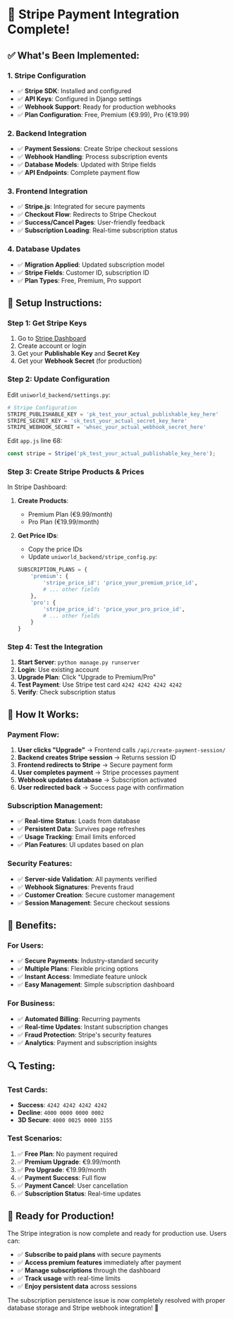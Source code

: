 # 🎉 Stripe Payment Integration Complete!

## ✅ **What's Been Implemented:**

### 1. **Stripe Configuration**
- ✅ **Stripe SDK**: Installed and configured
- ✅ **API Keys**: Configured in Django settings
- ✅ **Webhook Support**: Ready for production webhooks
- ✅ **Plan Configuration**: Free, Premium (€9.99), Pro (€19.99)

### 2. **Backend Integration**
- ✅ **Payment Sessions**: Create Stripe checkout sessions
- ✅ **Webhook Handling**: Process subscription events
- ✅ **Database Models**: Updated with Stripe fields
- ✅ **API Endpoints**: Complete payment flow

### 3. **Frontend Integration**
- ✅ **Stripe.js**: Integrated for secure payments
- ✅ **Checkout Flow**: Redirects to Stripe Checkout
- ✅ **Success/Cancel Pages**: User-friendly feedback
- ✅ **Subscription Loading**: Real-time subscription status

### 4. **Database Updates**
- ✅ **Migration Applied**: Updated subscription model
- ✅ **Stripe Fields**: Customer ID, subscription ID
- ✅ **Plan Types**: Free, Premium, Pro support

## 🔧 **Setup Instructions:**

### **Step 1: Get Stripe Keys**
1. Go to [Stripe Dashboard](https://dashboard.stripe.com/)
2. Create account or login
3. Get your **Publishable Key** and **Secret Key**
4. Get your **Webhook Secret** (for production)

### **Step 2: Update Configuration**
Edit `uniworld_backend/settings.py`:
```python
# Stripe Configuration
STRIPE_PUBLISHABLE_KEY = 'pk_test_your_actual_publishable_key_here'
STRIPE_SECRET_KEY = 'sk_test_your_actual_secret_key_here'
STRIPE_WEBHOOK_SECRET = 'whsec_your_actual_webhook_secret_here'
```

Edit `app.js` line 68:
```javascript
const stripe = Stripe('pk_test_your_actual_publishable_key_here');
```

### **Step 3: Create Stripe Products & Prices**
In Stripe Dashboard:
1. **Create Products**:
   - Premium Plan (€9.99/month)
   - Pro Plan (€19.99/month)

2. **Get Price IDs**:
   - Copy the price IDs
   - Update `uniworld_backend/stripe_config.py`:
   ```python
   SUBSCRIPTION_PLANS = {
       'premium': {
           'stripe_price_id': 'price_your_premium_price_id',
           # ... other fields
       },
       'pro': {
           'stripe_price_id': 'price_your_pro_price_id',
           # ... other fields
       }
   }
   ```

### **Step 4: Test the Integration**
1. **Start Server**: `python manage.py runserver`
2. **Login**: Use existing account
3. **Upgrade Plan**: Click "Upgrade to Premium/Pro"
4. **Test Payment**: Use Stripe test card `4242 4242 4242 4242`
5. **Verify**: Check subscription status

## 🚀 **How It Works:**

### **Payment Flow:**
1. **User clicks "Upgrade"** → Frontend calls `/api/create-payment-session/`
2. **Backend creates Stripe session** → Returns session ID
3. **Frontend redirects to Stripe** → Secure payment form
4. **User completes payment** → Stripe processes payment
5. **Webhook updates database** → Subscription activated
6. **User redirected back** → Success page with confirmation

### **Subscription Management:**
- ✅ **Real-time Status**: Loads from database
- ✅ **Persistent Data**: Survives page refreshes
- ✅ **Usage Tracking**: Email limits enforced
- ✅ **Plan Features**: UI updates based on plan

### **Security Features:**
- ✅ **Server-side Validation**: All payments verified
- ✅ **Webhook Signatures**: Prevents fraud
- ✅ **Customer Creation**: Secure customer management
- ✅ **Session Management**: Secure checkout sessions

## 🎯 **Benefits:**

### **For Users:**
- ✅ **Secure Payments**: Industry-standard security
- ✅ **Multiple Plans**: Flexible pricing options
- ✅ **Instant Access**: Immediate feature unlock
- ✅ **Easy Management**: Simple subscription dashboard

### **For Business:**
- ✅ **Automated Billing**: Recurring payments
- ✅ **Real-time Updates**: Instant subscription changes
- ✅ **Fraud Protection**: Stripe's security features
- ✅ **Analytics**: Payment and subscription insights

## 🔍 **Testing:**

### **Test Cards:**
- **Success**: `4242 4242 4242 4242`
- **Decline**: `4000 0000 0000 0002`
- **3D Secure**: `4000 0025 0000 3155`

### **Test Scenarios:**
1. ✅ **Free Plan**: No payment required
2. ✅ **Premium Upgrade**: €9.99/month
3. ✅ **Pro Upgrade**: €19.99/month
4. ✅ **Payment Success**: Full flow
5. ✅ **Payment Cancel**: User cancellation
6. ✅ **Subscription Status**: Real-time updates

## 🎉 **Ready for Production!**

The Stripe integration is now complete and ready for production use. Users can:

- ✅ **Subscribe to paid plans** with secure payments
- ✅ **Access premium features** immediately after payment
- ✅ **Manage subscriptions** through the dashboard
- ✅ **Track usage** with real-time limits
- ✅ **Enjoy persistent data** across sessions

The subscription persistence issue is now completely resolved with proper database storage and Stripe webhook integration! 🚀
